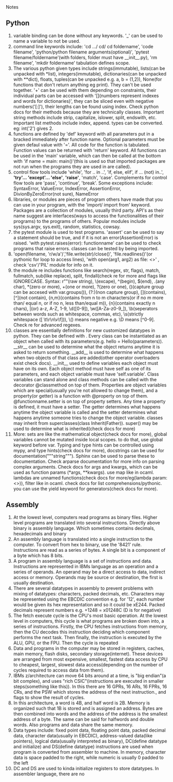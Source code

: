 <!DOCTYPE html>
<html>
  <head>Notes</head>
  <body>
    <h2>Python</h2>
    <ol>
      <li>variable binding can be done without any keywords. '_' can be used to name a variable to not be used.</li>
      <li>command line keywords include: 'cd .../ cd/ cd foldername', 'code filename', 'python/python filename arguments(optional)',   'pytest filename/foldername'(with folders, folder must have __init__.py), 'rm filename', 'mkdir foldername' tabulation defines scope.</li>
      <li>The various python given types include strings(immutable), lists(can be unpacked with *list), integers(immutable), dictionaries(can be unpacked with **dict), floats, tuples(can be unpacked e.g. a, b = (1,2)), None(for functions that don't return anything eg print). They can't be used together. '+' can be used with them depending on constraints, their individual parts can be accessed with '[](numbers represent indexes and words for dictionaries)', they can be sliced even with negative numbers('[:]'), their lengths can be found using index. Check python docs for their methods because they are technically classes. Important string methods include strip, capitalize, islower, split, endswith, etc. Important list methods include index, append. types can be converted. eg: int('2') gives 2.</li>
      <li>functions are defined by 'def' keyword with all parameters put in a bracked immediately after function name. Optional parameters must be given defaul value with '='. All code for the function is tabulated. Function values can be returned with 'return' keyword. All functions can be used in the 'main' variable, which can then be called at the bottom with 'if name = main: main()'(this is used so that imported packages are not run when the programs they are used in are called).</li>
      <li>control flow tools include 'while', 'for .. in ..', 'if, else, elif', if ... (not) in..', <b>'try'... 'except'... 'else'</b>, <b>'raise'</b>, 'match', 'case'. Complements for control flow tools are 'pass', 'continue', 'break'. Some exceptions include: SyntaxError, ValueError, IndexError, AssertionError, DivionByZeroError(not sure), NameError</li>
      <li>libraries, or modules are pieces of program others have made that you can use in your program, with the 'import/ import from' keyword. Packages are a collection of modules, usually third party. API's as their name suggest are interfaces(ways to access the functionalities of their programs) to the programs of others. Popular modules include sys(sys.argv, sys.exit), random, statistics, cowsay.</li>
      <li>the pytest module is used to test programs. 'assert' can be used to say a statement should be true, and if it is not an error(AssertionError) is raised. 'with pytest.raises(error): functionname' can be used to check programs that raise errors. classes can be tested by being imported.</li>
      <li>'open(filename, 'r/w/a')','file.write(str)/close()', 'file.readlines()'(or pythonic for loop to access lines), 'with open(arg1, arg2) as file: <>' , check 'csv'/'PIL' module for info on it.</li>
      <li>the module re includes functions like search(regex, str, flags), match, fullmatch, sub(like replace), split, findall(check re for more and flags like IGNORECASE. Syntax: r""(raw string), \(excape), ^(begin), $(end), .(any char), *(zero or more), +(one or more), ?(zero or one), ()(capture group can be accesed with var.groups(<index from 1>)), (?:)(non capture group), [](contains), [^](not contain), {n,m}(contains from n to m characters(or if no m more than/ equal n, or if no n, less than/equal m)), {n}(contains exactly n chars), |(or) a-z, A-Z, 1-9, \d([0-9]), \w([A-Za-z0-9_]), \b(seperators between words such as whitespace, commas, etc), \s(strictly whitespace ([ \t\r\n\v\f])), \(<letter capitalized>) means negative e.g. \D means [^0-9]. Check re for advanced regexes.</li>
      <li>classes are essentially definitions for new customized datatypes in python. They can be defined with <class 'Class'>. Every class can be instantiated as an object when called with its parameters(e.g. hello = Hello(parameters)). __str__ can be used to determine what the object returns anytime it is asked to return something. __add__ is used to determine what happens when two objects of that class are added(other operator overloaders exist check docs). __init__ used to define variables each object must have on its own. Each object method must have self as one of its parameters, and each object variable must have 'self.variable'. Class variables can stand alone and class methods can be called with the decorator @classmethod on top of them. Properties are object variables which are special(usually you're not allowed to change them), and a property(or getter) is a function with @property on top of them. @functionname.setter is on top of property setters. Any time a property is defined, it must have a setter. The getter determines what happens anytime the object variable is called and the setter determines what happens anytime someone tries to change the object variable. classes may inherit from superclasses(class Inherit(Father)). super() may be used to determine what is inherited(check docs for more)</li>
      <li>More: sets are like the mathematical object(check docs for more), global variables cannot be mutated inside local scopes. to do that, use global keyword before var. Typing and type hints can be controlled using mypy, and type hints(check docs for more), docstrings can be used for documentation("""string"""). Sphinx can be used to parse these to documentation. Check arparse documentation for more info on parsing complex arguments. Check docs for args and kwargs, which can be used as function params (*args, **kwargs). use map like in ocaml. lambdas are unnamed functions(check docs for more/eg(lambda param: <>)), filter like in ocaml. check docs for list comprehensions/pythonic. you can use the yield keyword for generators(check docs for more).</li>
    </ol>
    <h2>Assembly</h2>
    <ol>
      <li>At the lowest level, computers read programs as binary files. Higher level programs are translated into several instructions. Directly above binary is assembly language. Which sometimes contains decimals, hexadecimals and binary</li>
      <li>An assembly language is translated into a single instruction to the computer. To convert from hex to binary, use the '8421' rule. Instructions are read as a series of bytes. A single bit is a component of a byte which has 8 bits.</li>
      <li>A program in assembly language is a set of instructions and data. Instructions are represented in IBMs language as an operation and a series of operands. An operand may be a direct access to data, indirect access or memory. Operands may be source or destination, the first is usually destination.</li>
      <li>There are several datatypes in assembly to prevent problems with mixing of datatypes: characters, packed decimals, etc. Characters may be represented using the EBCDIC convention e.g. for '12', each number would be given its hex representation and so it could be xE244. Packed decimals represent numbers e.g. +1248 = x01248C (D is for negative)</li>
      <li>The fetch execute cycle is the CPU's most basic operation. At the lowest level in computers, this cycle is what programs are broken down into, a series of instructions. Firstly, the CPU fetches instructions from memory, then the CU decodes this instruction deciding which component performs the next task. Then finally, the instruction is executed by the ALU, GPU, or the FPU. Then the cycle is repeated</li>
      <li>Data and programs in the computer may be stored in registers, caches, main memory, flash disks, secondary storage(internet). These devices are arranged from most expensive, smallest, fastest data access by CPU to cheapest, largest, slowest data access(depending on the number of cycles required to access data from them).</li>
      <li>IBMs z/architecture can move 64 bits around at a time, is "big endian"(a bit complex), and uses "rich CSIC"(instructions are executed in smaller steps(something like this)). In this there are 16 GPRs, 16 ARs, 16 FPRs, 16 CRs, and the PSW which stores the address of the next instruction., and flags to show the result of cycles.</li>
      <li>In this architecture, a word is 4B, and half word is 2B. Memory is organized such that 1B is stored and is assigned an address. Bytes are then combined into words and the address of the address is the smallest address of a byte. The same can be said for halfwords and double words. Also programs and data share the same memory.</li>
      <li>Data types include: fixed point data, floating point data, packed decimal data, character data(usually in EBCDIC), address-valued data(like pointers), logical data(usually interpreted as binary), DC(define datatype and initialize) and DS(define datatype) instructions are used when program is converted from assembler to machine. In memory, character data is space padded to the right, while numeric is usually 0 padded to the left</li>
      <li>DC and DS are used to kinda initialize registers to store datatypes. In assembler language, there are no </li>
    </ol>
  </body>
</html>
